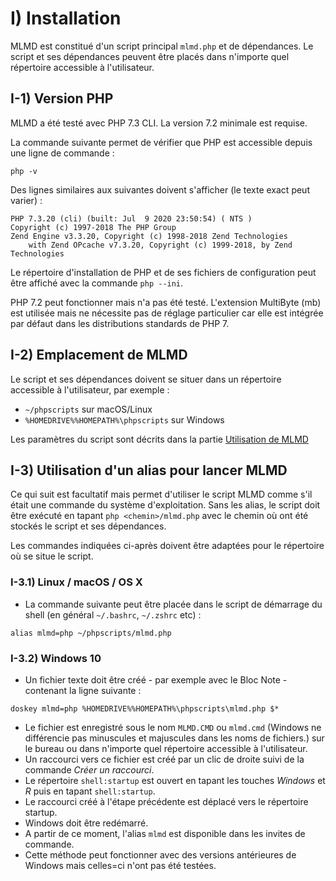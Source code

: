 # I) Installation<A id="a2"></A>

MLMD est constitué d'un script principal `mlmd.php` et de dépendances. Le script et ses
dépendances peuvent être placés dans n'importe quel répertoire accessible à l'utilisateur.

## I-1) Version PHP<A id="a3"></A>

MLMD a été testé avec PHP 7.3 CLI. La version 7.2 minimale est requise.

La commande suivante permet de vérifier que PHP est accessible depuis une ligne de commande :

```code
php -v
```

Des lignes similaires aux suivantes doivent s'afficher (le texte exact peut varier) :

```code
PHP 7.3.20 (cli) (built: Jul  9 2020 23:50:54) ( NTS )
Copyright (c) 1997-2018 The PHP Group
Zend Engine v3.3.20, Copyright (c) 1998-2018 Zend Technologies
    with Zend OPcache v7.3.20, Copyright (c) 1999-2018, by Zend Technologies
```

Le répertoire d'installation de PHP et de ses fichiers de configuration peut être affiché avec
la commande `php --ini`.

PHP 7.2 peut fonctionner mais n'a pas été testé. L'extension MultiByte (mb) est utilisée mais
ne nécessite pas de réglage particulier car elle est intégrée par défaut dans les distributions
standards de PHP 7.

## I-2) Emplacement de MLMD<A id="a4"></A>

Le script et ses dépendances doivent se situer dans un répertoire accessible à l'utilisateur, par exemple :

- `~/phpscripts` sur macOS/Linux
- `%HOMEDRIVE%%HOMEPATH%\phpscripts` sur Windows

Les paramètres du script sont décrits dans la partie [Utilisation de MLMD](#utilisation-de-mlmd)

## I-3) Utilisation d'un alias pour lancer MLMD<A id="a5"></A>

Ce qui suit est facultatif mais permet d'utiliser le script MLMD comme s'il était une commande
du système d'exploitation. Sans les alias, le script doit être exécuté en tapant `php <chemin>/mlmd.php`
avec le chemin où ont été stockés le script et ses dépendances.

Les commandes indiquées ci-après doivent être adaptées pour le répertoire où se situe
le script.

### I-3.1) Linux / macOS / OS X<A id="a6"></A>

- La commande suivante peut être placée dans le script de démarrage
du shell (en général `~/.bashrc`, `~/.zshrc` etc) :

```code
alias mlmd=php ~/phpscripts/mlmd.php
```

### I-3.2) Windows 10<A id="a7"></A>

- Un fichier texte doit être créé - par exemple avec le Bloc Note - contenant la ligne suivante :

```code
doskey mlmd=php %HOMEDRIVE%%HOMEPATH%\phpscripts\mlmd.php $*
```

- Le fichier est enregistré sous le nom `MLMD.CMD` ou `mlmd.cmd`
(Windows ne différencie pas minuscules et majuscules dans les noms de fichiers.) sur le bureau ou dans
n'importe quel répertoire accessible à l'utilisateur.
- Un raccourci vers ce fichier est créé par un clic de droite suivi de la commande *Créer un raccourci*.
- Le répertoire `shell:startup` est ouvert en tapant les touches *Windows* et *R* puis
en tapant `shell:startup`.
- Le raccourci créé à l'étape précédente est déplacé vers le répertoire startup.
- Windows doit être redémarré.
- A partir de ce moment, l'alias `mlmd` est disponible dans les invites de commande.
- Cette méthode peut fonctionner avec des versions antérieures de Windows mais celles=ci
n'ont pas été testées.
